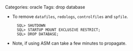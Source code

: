 Categories: oracle
Tags: drop
      database

- To remove `datafiles`, `redologs`, `controlfiles` and `spfile`.

        SQL> SHUTDOWN
        SQL> STARTUP MOUNT EXCLUSIVE RESTRICT;
        SQL> DROP DATABASE;

- Note, if using ASM can take a few minutes to propagate.

